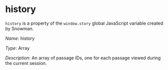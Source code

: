 # history

`history` is a property of the `window.story` global JavaScript variable created by Snowman.

*Name*: history

*Type*: Array

*Description*: An array of passage IDs, one for each passage viewed during the current session.
